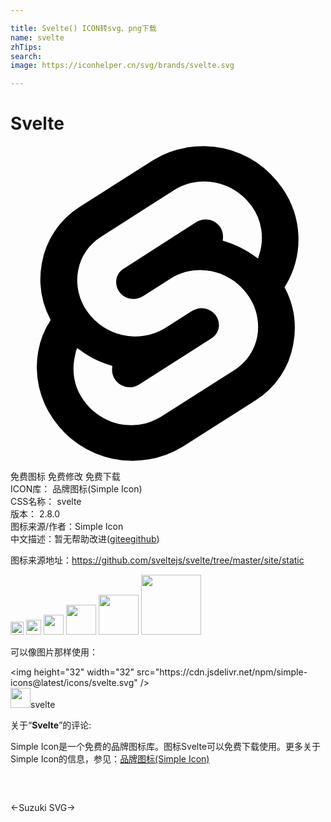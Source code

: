 ```yaml
---

title: Svelte() ICON转svg、png下载
name: svelte
zhTips: 
search: 
image: https://iconhelper.cn/svg/brands/svelte.svg

---
```


# Svelte  <small style="font-size: 60%;font-weight: 100"></small>

<div id="svg" class="svg-wrap">
<svg role="img" viewBox="0 0 24 24" xmlns="http://www.w3.org/2000/svg"><title>Svelte icon</title><path d="M20.68 3.17a7.3 7.3 0 0 0-9.8-2.1l-5.6 3.56a6.36 6.36 0 0 0-2.89 4.3 6.66 6.66 0 0 0 .67 4.33 6.14 6.14 0 0 0-.95 2.4 6.84 6.84 0 0 0 1.16 5.16 7.33 7.33 0 0 0 9.8 2.12l5.6-3.56a6.36 6.36 0 0 0 2.88-4.3 6.66 6.66 0 0 0-.67-4.32 6.79 6.79 0 0 0-.2-7.59zM10.32 21.13a4.43 4.43 0 0 1-4.76-1.77c-.65-.9-.89-2.01-.7-3.11l.11-.53.1-.33.3.2c.66.5 1.4.86 2.19 1.1l.2.07-.02.2c-.02.28.06.59.22.83.33.47.9.7 1.45.55.12-.04.24-.08.34-.14l5.58-3.56c.28-.18.46-.45.53-.77.06-.33-.02-.67-.2-.94-.33-.46-.9-.67-1.45-.53-.12.04-.25.09-.35.15l-2.11 1.34a4.43 4.43 0 0 1-5.9-1.28 4.1 4.1 0 0 1-.7-3.11A3.85 3.85 0 0 1 6.92 6.9l5.57-3.56c.35-.22.73-.38 1.14-.5 1.8-.47 3.7.24 4.76 1.76a4.12 4.12 0 0 1 .57 3.64l-.1.33-.29-.2a7.42 7.42 0 0 0-2.2-1.1l-.2-.06.02-.2c.02-.29-.06-.6-.22-.84-.33-.47-.9-.67-1.45-.53-.12.04-.24.08-.34.14L8.59 9.37c-.28.19-.46.45-.52.78-.06.32.02.67.2.93.32.47.9.67 1.44.53.13-.04.25-.08.35-.14l2.13-1.36c.35-.23.74-.4 1.14-.51 1.81-.47 3.7.24 4.76 1.77.65.9.9 2.01.72 3.1a3.85 3.85 0 0 1-1.75 2.6l-5.58 3.55a4.9 4.9 0 0 1-1.16.51z"/></svg>
</div>
<detail full-name='svelte'></detail>

<div class="detail-page">
<p>
<span><span class="badge-success badge">免费图标</span> <span class="badge-success badge">免费修改</span>  <span class="badge-success badge">免费下载</span> </span>
<br/>
<span>
ICON库：
<span class="badge-secondary badge">品牌图标(Simple Icon)</span> 
</span>
<br/>
<span>
CSS名称：
<span class="badge-secondary badge">svelte</span> 
</span>

<br/>
<span>
版本：
<span class="badge-secondary badge">2.8.0</span> 
</span>
<br/>
<span>图标来源/作者：<span class="badge-light badge">Simple Icon</span></span> 
<br/>
<span class="zh-detail">中文描述：暂无<span class="help-link"><span>帮助改进</span>(<a href="https://gitee.com/liuwave/icon-helper/edit/master/json/brands/svelte.json" target="_blank" rel="noopener noreferrer">gitee</a><a href="https://github.com/liuwave/icon-helper/edit/master/json/brands/svelte.json" target="_blank" rel="noopener noreferrer">github</a></span>)</span><br/>
</p>
</div><div class="description description alert alert-light"><p>图标来源地址：<a href="https://github.com/sveltejs/svelte/tree/master/site/static" target="_blank" rel="noopener noreferrer">https://github.com/sveltejs/svelte/tree/master/site/static</a></p></div>
<div class="alert alert-dark">
<img height="21" width="21" src="https://cdn.jsdelivr.net/npm/simple-icons@latest/icons/svelte.svg" />
<img height="24" width="24" src="https://cdn.jsdelivr.net/npm/simple-icons@latest/icons/svelte.svg" />
<img height="32" width="32" src="https://cdn.jsdelivr.net/npm/simple-icons@latest/icons/svelte.svg" />
<img height="48" width="48" src="https://cdn.jsdelivr.net/npm/simple-icons@latest/icons/svelte.svg" />
<img height="64" width="64" src="https://cdn.jsdelivr.net/npm/simple-icons@latest/icons/svelte.svg" />
<img height="96" width="96" src="https://cdn.jsdelivr.net/npm/simple-icons@latest/icons/svelte.svg" />

</div>
<div>
  <p>可以像图片那样使用：    
  </p>
  <div class="alert alert-primary" style="font-size: 14px">
    &lt;img height="32" width="32" src="https://cdn.jsdelivr.net/npm/simple-icons@latest/icons/svelte.svg" /&gt;
    <copy-btn content='<img height="32" width="32" src="https://cdn.jsdelivr.net/npm/simple-icons@latest/icons/svelte.svg" />'></copy-btn>
  </div>
  <div class="alert alert-secondary">
    <img height="32" width="32" src="https://cdn.jsdelivr.net/npm/simple-icons@latest/icons/svelte.svg" />svelte
    <copy-btn content="svelte" btn-title="复制图标名称"></copy-btn>
  </div>
</div>
<div class="icon-detail__container">
<p>关于“<b>Svelte</b>”的评论:</p>
</div>
<Vssue title="关于“Svelte”的评论" />
<div><p>Simple Icon是一个免费的品牌图标库。图标Svelte可以免费下载使用。更多关于  Simple Icon的信息，参见：<a target="_blank" href="https://iconhelper.cn/brands.html">品牌图标(Simple Icon)</a>
</p></div>


<div style="padding:2rem 0 " class="page-nav"><p class="inner"><span class="prev">←<router-link to="/icon/suzuki.html">Suzuki</router-link></span> <span class="next"><router-link to="/icon/svg.html">SVG</router-link>→</span></p></div>
